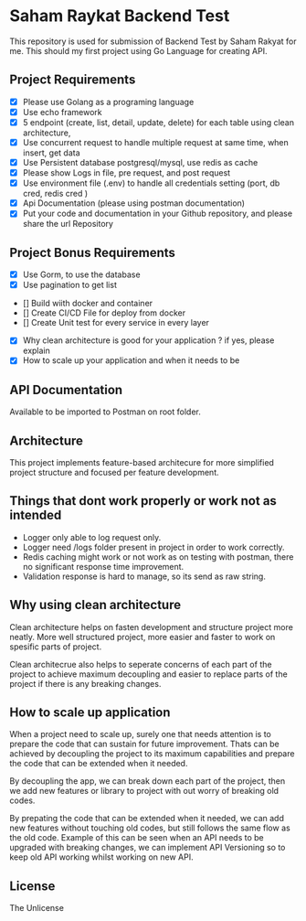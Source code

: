 # Saham Raykat Backend Test

This repository is used for submission of Backend Test by Saham Rakyat for me. This should my first project using Go Language for creating API.

## Project Requirements

- [X] Please use Golang as a programing language
- [X] Use echo framework
- [X] 5 endpoint (create, list, detail, update, delete) for each table using clean architecture, 
- [X] Use concurrent request to handle multiple request at same time, when insert, get data
- [X] Use Persistent database postgresql/mysql, use redis as cache
- [X] Please show Logs in file, pre request, and post request
- [X] Use environment file (.env) to handle all credentials setting (port, db cred, redis cred )
- [X] Api Documentation (please using postman documentation)
- [X] Put your code and documentation in your Github repository, and please share the url
Repository

## Project Bonus Requirements

- [X] Use Gorm, to use the database
- [X] Use pagination to get list
- [] Build wiith docker and container
- [] Create CI/CD File for deploy from docker
- [] Create Unit test for every service in every layer
- [X] Why clean architecture is good for your application ? if yes, please explain
- [X] How to scale up your application and when it needs to be

## API Documentation

Available to be imported to Postman on root folder. 

## Architecture

This project implements feature-based architecure for more simplified project structure and focused per feature development.

## Things that dont work properly or work not as intended

- Logger only able to log request only.
- Logger need /logs folder present in project in order to work correctly.
- Redis caching might work or not work as on testing with postman, there no significant response time improvement.
- Validation response is hard to manage, so its send as raw string.

## Why using clean architecture

Clean architecture helps on fasten development and structure project more neatly. More well structured project, more easier and faster to work on spesific parts of project.

Clean architecrue also helps to seperate concerns of each part of the project to achieve maximum decoupling and easier to replace parts of the project if there is any breaking changes.

## How to scale up application

When a project need to scale up, surely one that needs attention is to prepare the code that can sustain for future improvement. Thats can be achieved by decoupling the project to its maximum capabilities and prepare the code that can be extended when it needed.

By decoupling the app, we can break down each part of the project, then we add new features or library to project with out worry of breaking old codes.

By prepating the code that can be extended when it needed, we can add new features without touching old codes, but still follows the same flow as the old code. Example of this can be seen when an API needs to be upgraded with breaking changes, we can implement API Versioning so to keep old API working whilst working on new API. 

## License

The Unlicense
